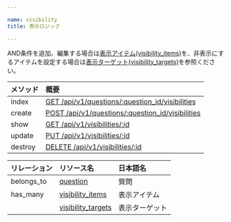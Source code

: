 ```yaml
---

name: visibility
title: 表示ロジック

---
```


AND条件を追加、編集する場合は[表示アイテム(visibility_items)](#visibility_item)を、非表示にするアイテムを設定する場合は[表示ターゲット(visibility_targets)](#visibility_target)を参照ください。

|メソッド|概要|
|:---|:---|
|index|[GET /api/v1/questions/:question_id/visibilities](#visibility_index)|
|create|[POST /api/v1/questions/:question_id/visibilities](#visibility_create)|
|show|[GET /api/v1/visibilities/:id](#visibility_show)|
|update|[PUT /api/v1/visibilities/:id](#visibility_update)|
|destroy|[DELETE /api/v1/visibilities/:id](#visibility_delete)|

|リレーション|リソース名|日本語名|
|:---|:---|:---|
|belongs_to|[question](#question)|質問|
|has_many|[visibility_items](#visibility_item)|表示アイテム|
||[visibility_targets](#visibility_target)|表示ターゲット|
